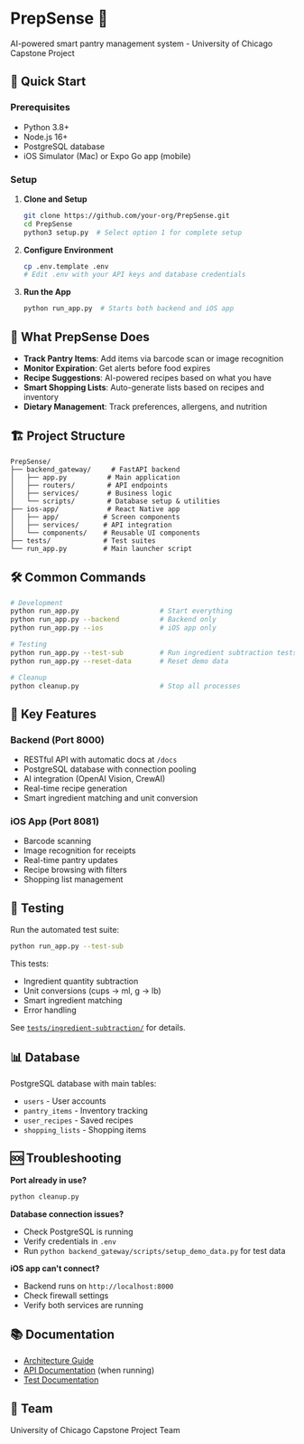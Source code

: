 # PrepSense 🥗

AI-powered smart pantry management system - University of Chicago Capstone Project

## 🚀 Quick Start

### Prerequisites
- Python 3.8+
- Node.js 16+
- PostgreSQL database
- iOS Simulator (Mac) or Expo Go app (mobile)

### Setup

1. **Clone and Setup**
   ```bash
   git clone https://github.com/your-org/PrepSense.git
   cd PrepSense
   python3 setup.py  # Select option 1 for complete setup
   ```

2. **Configure Environment**
   ```bash
   cp .env.template .env
   # Edit .env with your API keys and database credentials
   ```

3. **Run the App**
   ```bash
   python run_app.py  # Starts both backend and iOS app
   ```

## 📱 What PrepSense Does

- **Track Pantry Items**: Add items via barcode scan or image recognition
- **Monitor Expiration**: Get alerts before food expires
- **Recipe Suggestions**: AI-powered recipes based on what you have
- **Smart Shopping Lists**: Auto-generate lists based on recipes and inventory
- **Dietary Management**: Track preferences, allergens, and nutrition

## 🏗️ Project Structure

```
PrepSense/
├── backend_gateway/     # FastAPI backend
│   ├── app.py          # Main application
│   ├── routers/        # API endpoints
│   ├── services/       # Business logic
│   └── scripts/        # Database setup & utilities
├── ios-app/            # React Native app
│   ├── app/           # Screen components
│   ├── services/      # API integration
│   └── components/    # Reusable UI components
├── tests/             # Test suites
└── run_app.py         # Main launcher script
```

## 🛠️ Common Commands

```bash
# Development
python run_app.py                    # Start everything
python run_app.py --backend          # Backend only
python run_app.py --ios              # iOS app only

# Testing
python run_app.py --test-sub         # Run ingredient subtraction tests
python run_app.py --reset-data       # Reset demo data

# Cleanup
python cleanup.py                    # Stop all processes
```

## 🔧 Key Features

### Backend (Port 8000)
- RESTful API with automatic docs at `/docs`
- PostgreSQL database with connection pooling
- AI integration (OpenAI Vision, CrewAI)
- Real-time recipe generation
- Smart ingredient matching and unit conversion

### iOS App (Port 8081)
- Barcode scanning
- Image recognition for receipts
- Real-time pantry updates
- Recipe browsing with filters
- Shopping list management

## 🧪 Testing

Run the automated test suite:
```bash
python run_app.py --test-sub
```

This tests:
- Ingredient quantity subtraction
- Unit conversions (cups → ml, g → lb)
- Smart ingredient matching
- Error handling

See [`tests/ingredient-subtraction/`](./tests/ingredient-subtraction/) for details.

## 📊 Database

PostgreSQL database with main tables:
- `users` - User accounts
- `pantry_items` - Inventory tracking
- `user_recipes` - Saved recipes
- `shopping_lists` - Shopping items

## 🆘 Troubleshooting

**Port already in use?**
```bash
python cleanup.py
```

**Database connection issues?**
- Check PostgreSQL is running
- Verify credentials in `.env`
- Run `python backend_gateway/scripts/setup_demo_data.py` for test data

**iOS app can't connect?**
- Backend runs on `http://localhost:8000`
- Check firewall settings
- Verify both services are running

## 📚 Documentation

- [Architecture Guide](./ios-app/docs/MODULAR_ARCHITECTURE.md)
- [API Documentation](http://localhost:8000/docs) (when running)
- [Test Documentation](./tests/ingredient-subtraction/README.md)

## 👥 Team

University of Chicago Capstone Project Team